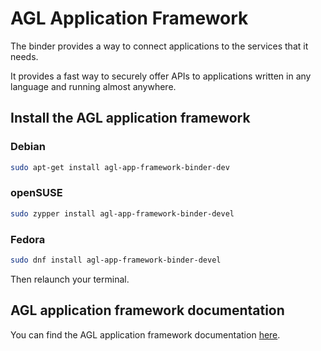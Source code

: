 # AGL Application Framework

The binder provides a way to connect applications to the services that it
needs.

It provides a fast way to securely offer APIs to applications written in any
language and running almost anywhere.

## Install the AGL application framework

### Debian

```bash
sudo apt-get install agl-app-framework-binder-dev
```

### openSUSE

```bash
sudo zypper install agl-app-framework-binder-devel
```

### Fedora

```bash
sudo dnf install agl-app-framework-binder-devel
```

Then relaunch your terminal.

## AGL application framework documentation

You can find the AGL application framework documentation
 [here](http://docs.automotivelinux.org/docs/apis_services/en/dev/reference/af-main/0-introduction.html
).
